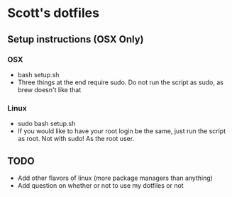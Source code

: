 # Scott's dotfiles

## Setup instructions (OSX Only)
### OSX
- bash setup.sh 
- Three things at the end require sudo. Do not run the script as sudo, as brew doesn't like that
### Linux
- sudo bash setup.sh
- If you would like to have your root login be the same, just run the script as root. Not with sudo! As the root user.

## TODO
- Add other flavors of linux (more package managers than anything)
- Add question on whether or not to use my dotfiles or not
